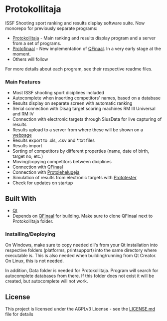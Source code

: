 # Protokollitaja
ISSF Shooting sport ranking and results display software suite. Now monorepo for previously separate programs:
* [Protokollitaja](https://github.com/ymeramees/protokollitaja/protokollitaja) - Main ranking and results display program and a server from a set of programs.
* [Protofinaal](https://github.com/ymeramees/protokollitaja/protofinaal) - New implementation of [QFinaal](https://github.com/ymeramees/qfinaal). In a very early stage at the moment.
* Others will follow

For more details about each program, see their respective readme files.

### Main Features
* Most ISSF shooting sport diciplines included
* Autocomplete when inserting competitors' names, based on a database
* Results display on separate screen with automatic ranking
* Serial connection with Disag target scoring machines RM III Universal and RM IV
* Connection with electronic targets through SiusData for live capturing of results
* Results upload to a server from where these will be shown on a [webpage](https://webzone.ee/protokollitaja) 
* Results export to .xls, .csv and *.txt files
* Results import
* Sorting of competitors by different properties (name, date of birth, target no, etc.)
* Moving/copying competitors between diciplines
* Connection with [QFinaal](https://github.com/ymeramees/qfinaal)
* Connection with [Protolehelugeja](https://github.com/ymeramees/protolehelugeja)
* Simulation of results from electronic targets with [Prototester](https://github.com/ymeramees/prototester)
* Check for updates on startup

## Built With

* [Qt](http://www.qt-project.org)
* Depends on [QFinaal](https://github.com/ymeramees/qfinaal) for building. Make sure to clone QFinaal next to Protokollitaja folder.

### Installing/Deploying
On Windows, make sure to copy needed dll's from your Qt installation into respective folders (platforms, printsupport) into the same directory where executable is. This is also needed when building/running from Qt Creator.
On Linux, this is not needed.

In addition, Data folder is needed for Protokollitaja. Program will search for autocomplete databases from there. If this folder does not exist it will be created, but autocomplete will not work.

## License

This project is licensed under the AGPLv3 License - see the [LICENSE.md](LICENSE.md) file for details
